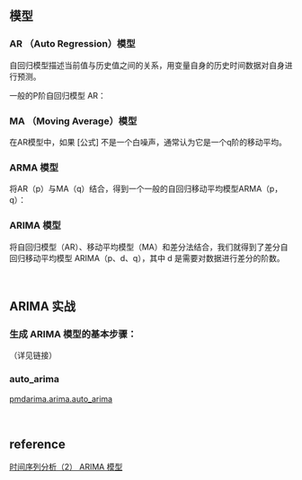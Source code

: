 ## 模型
### AR （Auto Regression）模型
自回归模型描述当前值与历史值之间的关系，用变量自身的历史时间数据对自身进行预测。

一般的P阶自回归模型 AR：
### MA （Moving Average）模型
在AR模型中，如果 [公式] 不是一个白噪声，通常认为它是一个q阶的移动平均。
### ARMA 模型
将AR（p）与MA（q）结合，得到一个一般的自回归移动平均模型ARMA（p，q）：
### ARIMA 模型
将自回归模型（AR）、移动平均模型（MA）和差分法结合，我们就得到了差分自回归移动平均模型 ARIMA（p、d、q），其中 d 是需要对数据进行差分的阶数。

&nbsp;
## ARIMA 实战
### 生成 ARIMA 模型的基本步骤：
（详见链接）
### auto_arima
[pmdarima.arima.auto_arima](https://alkaline-ml.com/pmdarima/modules/generated/pmdarima.arima.auto_arima.html)

&nbsp;
## reference
[时间序列分析（2） ARIMA 模型](https://zhuanlan.zhihu.com/p/60648709)  
[]()
